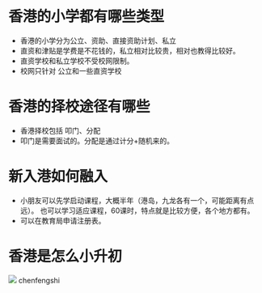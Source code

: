 # 香港的小学都有哪些类型

- 香港的小学分为公立、资助、直接资助计划、私立
- 直资和津贴是学费是不花钱的，私立相对比较贵，相对也教得比较好。
- 直资学校和私立学校不受校网限制。
- 校网只针对 公立和一些直资学校

# 香港的择校途径有哪些

- 香港择校包括 叩门、分配
- 叩门是需要面试的。分配是通过计分+随机来的。

# 新入港如何融入

- 小朋友可以先学启动课程，大概半年（港岛，九龙各有一个，可能距离有点远）。 也可以学习适应课程，60课时，特点就是比较方便，各个地方都有。
- 可以在教育局申请注册表。

# 香港是怎么小升初

![](note/files/Pasted%20image%2020231124100405.png)
chenfengshi
